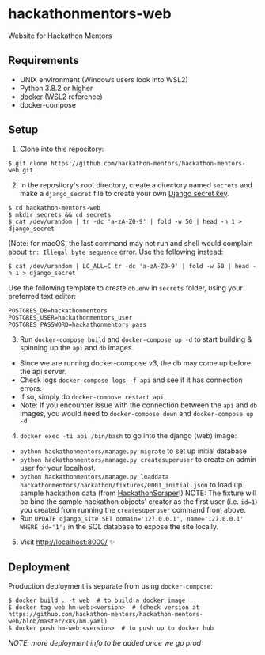 # hackathonmentors-web

Website for Hackathon Mentors

## Requirements

- UNIX environment (Windows users look into WSL2)
- Python 3.8.2 or higher
- [docker](https://www.docker.com/get-started) ([WSL2](https://docs.docker.com/docker-for-windows/wsl/) reference)
- docker-compose

## Setup

1. Clone into this repository:
  ```shell
  $ git clone https://github.com/hackathon-mentors/hackathon-mentors-web.git
  ```

2. In the repository's root directory, create a directory named `secrets` and make a `django_secret` file to create your own [Django secret key](https://docs.djangoproject.com/en/3.0/ref/settings/#secret-key).

  ```shell
  $ cd hackathon-mentors-web 
  $ mkdir secrets && cd secrets
  $ cat /dev/urandom | tr -dc 'a-zA-Z0-9' | fold -w 50 | head -n 1 > django_secret
  ```

  (Note: for macOS, the last command may not run and shell would complain about `tr: Illegal byte sequence` error. Use the following instead:


  ```shell
  $ cat /dev/urandom | LC_ALL=C tr -dc 'a-zA-Z0-9' | fold -w 50 | head -n 1 > django_secret
  ```

  Use the following template to create `db.env` in `secrets` folder, using your preferred text editor:

  ```shell
  POSTGRES_DB=hackathonmentors
  POSTGRES_USER=hackathonmentors_user
  POSTGRES_PASSWORD=hackathonmentors_pass
  ```

3. Run `docker-compose build` and `docker-compose up -d` to start building & spinning up the `api` and `db` images.
  - Since we are running docker-compose v3, the db may come up before the api server.
  - Check logs `docker-compose logs -f api` and see if it has connection errors.
  - If so, simply do `docker-compose restart api`
  - Note: If you encounter issue with the connection between the `api` and `db` images, you would need to `docker-compose down` and `docker-compose up -d`
4. `docker exec -ti api /bin/bash` to go into the django (web) image:
  - `python hackathonmentors/manage.py migrate` to set up initial database
  - `python hackathonmentors/manage.py createsuperuser` to create an admin user for your localhost.
  - `python hackathonmentors/manage.py loaddata hackathonmentors/hackathon/fixtures/0001_initial.json` to load up sample hackathon data (from [HackathonScraper](https://github.com/hackathon-mentors/HackathonScraper)!)
     NOTE: The fixture will be bind the sample hackathon objects' creator as the first user (i.e. `id=1`) you created from running the `createsuperuser` command from above.
  - Run `UPDATE django_site SET domain='127.0.0.1', name='127.0.0.1' WHERE id='1';` in the SQL database to expose the site locally.
5. Visit [http://localhost:8000/](http://localhost:8000/) :sparkles:

## Deployment

Production deployment is separate from using `docker-compose`:

```shell
$ docker build . -t web  # to build a docker image
$ docker tag web hm-web:<version>  # (check version at https://github.com/hackathon-mentors/hackathon-mentors-web/blob/master/k8s/hm.yaml)
$ docker push hm-web:<version>  # to push up to docker hub
```

_NOTE: more deployment info to be added once we go prod_
